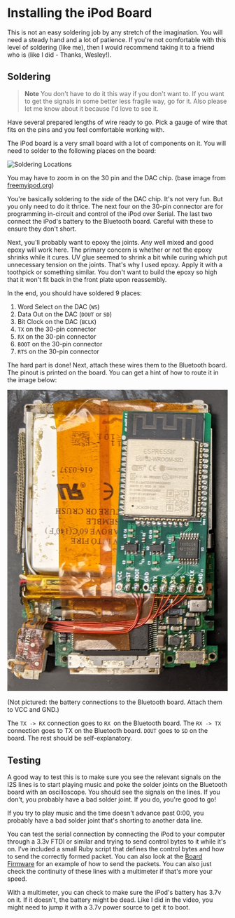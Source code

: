 # Installing the iPod Board
This is not an easy soldering job by any stretch of the imagination. You will need a steady hand and a lot of patience. If you're not comfortable with this level of soldering (like me), then I would recommend taking it to a friend who is (like I did - Thanks, Wesley!).

## Soldering

> **Note**
> You don't have to do it this way if you don't want to. If you want to get the signals in some better less fragile way, go for it. Also please let me know about it because I'd love to see it.

Have several prepared lengths of wire ready to go. Pick a gauge of wire that fits on the pins and you feel comfortable working with.

The iPod board is a very small board with a lot of components on it. You will need to solder to the following places on the board:

![Soldering Locations](./pinouts-front.png)

You may have to zoom in on the 30 pin and the DAC chip. (base image from [freemyipod.org](https://freemyipod.org/wiki/Nano_3G))

You're basically soldering to the _side_ of the DAC chip. It's not very fun. But you only need to do it thrice. The next four on the 30-pin connector are for programming in-circuit and control of the iPod over Serial. The last two connect the iPod's battery to the Bluetooth board. Careful with these to ensure they don't short.

Next, you'll probably want to epoxy the joints. Any well mixed and good epoxy will work here. The primary concern is whether or not the epoxy shrinks while it cures. UV glue seemed to shrink a bit while curing which put unnecessary tension on the joints. That's why I used epoxy. Apply it with a toothpick or something similar. You don't want to build the epoxy so high that it won't fit back in the front plate upon reassembly.

In the end, you should have soldered 9 places:
 1. Word Select on the DAC (`WS`)
 1. Data Out on the DAC (`DOUT` or `SD`)
 1. Bit Clock on the DAC (`BCLK`)
 1. `TX` on the 30-pin connector
 1. `RX` on the 30-pin connector
 1. `BOOT` on the 30-pin connector
 1. `RTS` on the 30-pin connector

The hard part is done! Next, attach these wires them to the Bluetooth board. The pinout is printed on the board. You can get a hint of how to route it in the image below:

![Installed Bluetooth Board](./bluetooth-board-installed.jpg)

(Not pictured: the battery connections to the Bluetooth board. Attach them to VCC and GND.)

The `TX -> RX` connection goes to `RX `on the Bluetooth board. The `RX -> TX` connection goes to TX on the Bluetooth board. `DOUT` goes to `SD` on the board. The rest should be self-explanatory.

## Testing

A good way to test this is to make sure you see the relevant signals on the I2S lines is to start playing music and poke the solder joints on the Bluetooth board with an oscilloscope. You should see the signals on the lines. If you don't, you probably have a bad solder joint. If you do, you're good to go!

If you try to play music and the time doesn't advance past 0:00, you probably have a bad solder joint that's shorting to another data line.

You can test the serial connection by connecting the iPod to your computer through a 3.3v FTDI or similar and trying to send control bytes to it while it's on. I've included a small Ruby script that defines the control bytes and how to send the correctly formed packet. You can also look at the [Board Firmware](../board-firmware/board-firmware.ino) for an example of how to send the packets. You can also just check the continuity of these lines with a multimeter if that's more your speed.

With a multimeter, you can check to make sure the iPod's battery has 3.7v on it. If it doesn't, the battery might be dead. Like I did in the video, you might need to jump it with a 3.7v power source to get it to boot.
